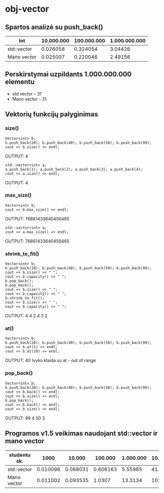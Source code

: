 # obj-vector

## Spartos analizė su push_back()

| Int  | 10.000.000  | 100.000.000  | 1.000.000.000  |
|---|---|---|---|
| std::vector  | 0.026058 | 0.324054 | 3.04426 |
|  Mano vector | 0.025007 | 0.220046 | 2.49156 |

## Perskirstymai uzpildants 1.000.000.000 elementu
- std vector – 31
- Mano vector - 31

## Vektorių funkcijų palyginimas
### size()
```
Vector<int> b;
b.push_back(20); b.push_back(40); b.push_back(50); b.push_back(99);
cout << b.size() << endl;
```
OUTPUT: 4
```
std::vector<int> a;
a.push_back(1); a.push_back(2); a.push_back(3); a.push_back(4);
cout << a.size() << endl;
```
OUTPUT: 4

### max_size()
```
Vector<int> b;
cout << b.max_size() << endl;
```
OUTPUT: 76861433640456465

```
std::vector<int> a;
cout << a.max_size() << endl;
```
OUTPUT: 76861433640456465

### shrink_to_fit()
```
Vector<int> b;
b.push_back(20); b.push_back(40); b.push_back(50); b.push_back(99);
cout << b.size() << " ";
cout << b.capacity() << " ";
b.pop_back();
b.pop_back();
cout << b.size() << " ";
cout << b.capacity() << " ";
b.shrink_to_fit();
cout << b.size() << " ";
cout << b.capacity() << " ";
```
OUTPUT: 4 4 2 4 2 2

### at()
```
Vector<int> b;
b.push_back(20); b.push_back(40); b.push_back(50); b.push_back(99);
cout << b.at(1) << endl;
cout << b.at(10) << endl;
```
OUTPUT: 40
Ivyko klaida su at - out of range

### pop_back()
```
Vector<int> b;
b.push_back(20); b.push_back(40); b.push_back(50); b.push_back(99);
cout << b.back() << endl;
cout << b.size() << endl;
b.pop_back();
cout << b.back() << endl;
cout << b.size() << endl;
```
OUTPUT: 99 4 50 3

## Programos v1.5 veikimas naudojant std::vector ir mano vector

| studentu sk. | 1000 | 10.000 | 100.000 | 1.000.000 | 10.000.000 |
|---|---|---|---|---|---|
| std::vector | 0.010098 | 0.068031 | 0.606163 | 5.55985 | 41.8835 |
| Mano vector | 0.011002 | 0.093535 | 1.0307 | 13.3134 | 101.203 |
